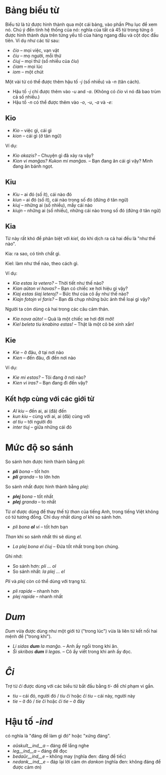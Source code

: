 # Bảng biểu từ

Biểu từ là từ được hình thành qua một cái bảng, vào phần Phụ lục để xem nó. Chú ý đến tính hệ thống của nó: nghĩa của tất cả 45 từ trong từng ô được hình thành dựa trên từng yếu tố của hàng ngang đầu và cột dọc đầu tiên. Ví dụ như các từ sau:

- *ĉio*  – mọi việc, vạn vật
- *ĉiu*  – mọ người, mỗi thứ
- *ĉiuj*  – mọi thứ (số nhiều của *ĉiu*)
- *ĉiam* – mọi lúc
- *iom* – một chút

Một vài từ có thể được thêm hậu tố *-j* (số nhiều) và *-n* (tân cách).

- Hậu tố *-j* chỉ được thêm vào *-u* and *-a*. (Không có *ĉio* vì nó đã bao trùm cả số nhiều.)
- Hậu tố *-n* có thể được thêm vào *-o*, *-u*, *-a* và *-e*:

## Kio 

- *Kio* – việc gì, cái gì
- *kion* – cái gì (ở tân ngữ)

Ví dụ: 

- *Kio okazis?* – Chuyện gì đã xảy ra vậy?
- *Kion vi manĝas? Kukon mi manĝas.* – Bạn đang ăn cái gì vậy? Mình đang ăn bánh ngọt.

## Kiu
- *Kiu* – ai đó (số ít), cái nào đó
- *kiun* – ai đó (số ít), cái nào trong số đó (đứng ở tân ngữ)
- *kiuj* – những ai (số nhiều), mấy cái nào
- *kiujn* – những ai (số nhiều), những cái nào trong số đó (đứng ở tân ngữ)

## Kia

Từ này rất khó để phân biệt với *kiel*, do khi dịch ra cả hai đều là "như thế nào".

Kia: ra sao, có tính chất gì.

Kiel: làm như thế nào, theo cách gì.

Ví dụ:

- *Kia estas la vetero?* – Thời tiết như thế nào? 
- *Kian aŭton vi havas?* – Bạn có chiếc xe hơi hiệu gì vậy?
- *Kiaj estas ŝiaj leteroj?* – Bức thư của cô ấy như thế nào?
- *Kiajn fotojn vi faris?* – Bạn đã chụp những bức ảnh thể loại gì vậy?

Người ta còn dùng cả hai trong các câu cảm thán.
- *Kia nova aŭto!* – Quả là một chiếc xe hơi đời mới!
- *Kiel beleta tiu knabino estas!* – Thật là một cô bé xinh xắn!


## Kie

- *Kie* – ở đâu, ở tại nơi nào
- *Kien* – đến đâu, đi đến nơi nào

Ví dụ:

- *Kie mi estas?* – Tôi đang ở nơi nào?
- *Kien vi iras?* – Bạn đang đi đến vậy?

## Kết hợp cùng với các giới từ

- *Al kiu* – đến ai, ai (đã) đến
- *kun kiu* – cùng với ai, ai (đã) cùng với
- *al tiu* – tới người đó
- *inter tiuj* – giữa những cái đó

# Mức độ so sánh

So sánh hơn được hình thành bằng *pli*:

- *__pli__ bona* – tốt hơn
- *__pli__ granda* – to lớn hơn

So sánh nhất được hình thành bằng *plej*:

- *__plej__ bona* – tốt nhất
- *__plej__ granda* – to nhất

Từ *ol* được dùng để thay thế từ *than* của tiếng Anh, trong tiếng Việt không có từ tương đồng. Chỉ duy nhất dùng *ol* khi so sánh hơn.

- *pli bona __ol__ vi* – tốt hơn bạn

*Than* khi so sánh nhất thì sẽ dùng *el*.

- *La plej bona el ĉiuj* – Đứa tốt nhất trong bọn chúng.

Ghi nhớ:
- So sánh hơn: *pli … ol*
- So sánh nhất: *la plej … el*

*Pli* và *plej* còn có thể dùng với trạng từ.

- *pli rapide* – nhanh hơn
- *plej rapide* – nhanh nhất

# *Dum* 

*Dum* vừa được dùng như một giới từ ("trong lúc") vừa là liên từ kết nối hai mệnh đề ("trong khi").

- *Li sidas __dum__ la manĝo.* – Anh ấy ngồi trong khi ăn.
- *Ŝi skribas __dum__ li legas.* – Cô ấy viết trong khi anh ấy đọc.

# *Ĉi*

Trợ từ *ĉi* được dùng với các biểu từ bắt đầu bằng *ti-* để chỉ phạm vi gần.

- *tiu* – cái đó, người đó / *tiu ĉi* hoặc *ĉi tiu* – cái này, người này
- *tie* – ở đó / *tie ĉi* hoặc *ĉi tie* – ở đây

# Hậu tố *-ind*

có nghĩa là "đáng để làm gì đó" hoặc "xứng đáng".

- *aŭskult__ind__a* – đáng để lắng nghe
- *leg__ind__a* – đáng để đọc
- *bedaŭr__ind__e* – không may (nghĩa đen: đáng để tiếc)
- *nedank__ind__e* – đáp lại lời cảm ơn *dankon* (nghĩa đen: không đáng để được cảm ơn)

 
